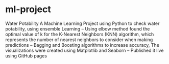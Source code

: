 # ml-project
Water Potability
 A Machine Learning Project using Python to check water potability, using ensemble Learning
 – Using elbow method found the optimal value of k for the K-Nearest Neighbors (KNN) algorithm, which represents the number of nearest neighbors to consider when making predictions
 – Bagging and Boosting algorithms to increase accuracy, The visualizations were created using Matplotlib and Seaborn
 – Published it live using GitHub pages
